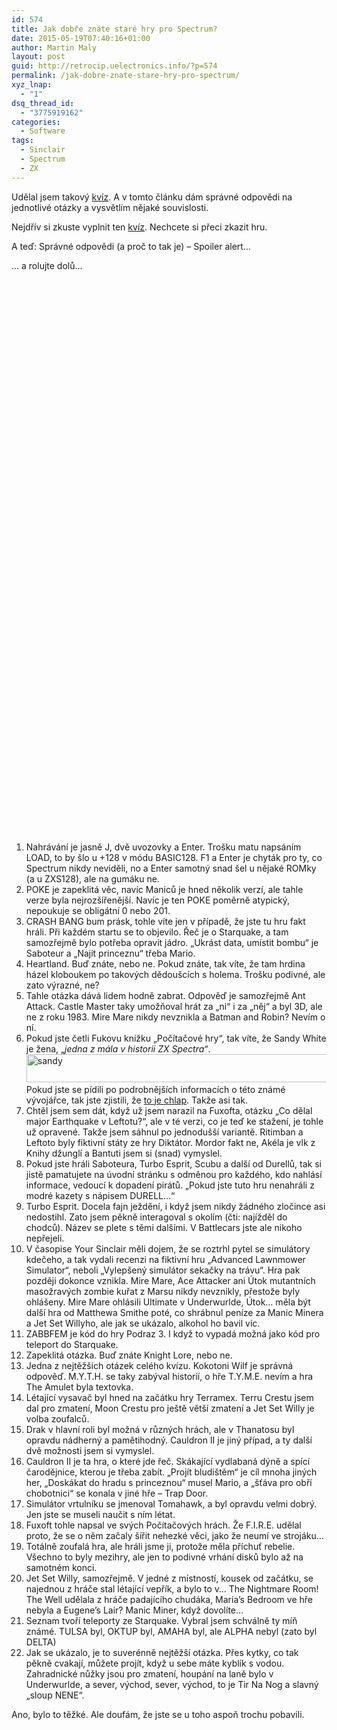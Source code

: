 ```yaml
---
id: 574
title: Jak dobře znáte staré hry pro Spectrum?
date: 2015-05-19T07:40:16+01:00
author: Martin Maly
layout: post
guid: http://retrocip.uelectronics.info/?p=574
permalink: /jak-dobre-znate-stare-hry-pro-spectrum/
xyz_lnap:
  - "1"
dsq_thread_id:
  - "3775919162"
categories:
  - Software
tags:
  - Sinclair
  - Spectrum
  - ZX
---
```

Udělal jsem takový [kvíz](https://retrocip.cz/kviz-hry-na-zx-spectrum/). A v tomto článku dám správné odpovědi na jednotlivé otázky a vysvětlím nějaké souvislosti.

<!--more-->

Nejdřív si zkuste vyplnit ten [kvíz](https://retrocip.cz/kviz-hry-na-zx-spectrum/). Nechcete si přeci zkazit hru.

A teď: Správné odpovědi (a proč to tak je) &#8211; Spoiler alert&#8230;

&#8230; a rolujte dolů&#8230;

&nbsp;

&nbsp;

&nbsp;

&nbsp;

&nbsp;

&nbsp;

&nbsp;

&nbsp;

&nbsp;

&nbsp;

&nbsp;

&nbsp;

&nbsp;

&nbsp;

&nbsp;

&nbsp;

&nbsp;

&nbsp;

&nbsp;

&nbsp;

&nbsp;

&nbsp;

&nbsp;

&nbsp;

&nbsp;

&nbsp;

&nbsp;

&nbsp;

&nbsp;

  1. Nahrávání je jasně J, dvě uvozovky a Enter. Trošku matu napsáním LOAD, to by šlo u +128 v módu BASIC128. F1 a Enter je chyták pro ty, co Spectrum nikdy neviděli, no a Enter samotný snad šel u nějaké ROMky (a u ZXS128), ale na gumáku ne.
  2. POKE je zapeklitá věc, navíc Maniců je hned několik verzí, ale tahle verze byla nejrozšířenější. Navíc je ten POKE poměrně atypický, nepoukuje se obligátní 0 nebo 201.
  3. CRASH BANG bum prásk, tohle víte jen v případě, že jste tu hru fakt hráli. Při každém startu se to objevilo. Řeč je o Starquake, a tam samozřejmě bylo potřeba opravit jádro. &#8222;Ukrást data, umístit bombu&#8220; je Saboteur a &#8222;Najít princeznu&#8220; třeba Mario.
  4. Heartland. Buď znáte, nebo ne. Pokud znáte, tak víte, že tam hrdina házel kloboukem po takových dědoušcích s holema. Trošku podivné, ale zato výrazné, ne?
  5. Tahle otázka dává lidem hodně zabrat. Odpověď je samozřejmě Ant Attack. Castle Master taky umožňoval hrát za &#8222;ni&#8220; i za &#8222;něj&#8220; a byl 3D, ale ne z roku 1983. Mire Mare nikdy nevznikla a Batman and Robin? Nevím o ní.
  6. Pokud jste četli Fukovu knížku &#8222;Počítačové hry&#8220;, tak víte, že Sandy White je žena, &#8222;_jedna z mála v historii ZX Spectra&#8220;_.  
<img loading="lazy" class="aligncenter size-medium wp-image-575" src="http://retrocip.uelectronics.info/wp-content/uploads/sites/6/2015/05/sandy-650x45.png" alt="sandy" width="650" height="45" srcset="https://retrocip.cz/wp-content/uploads/sites/6/2015/05/sandy-650x45.png 650w, https://retrocip.cz/wp-content/uploads/sites/6/2015/05/sandy.png 880w" sizes="(max-width: 650px) 100vw, 650px" /> Pokud jste se pídili po podrobnějších informacích o této známé vývojářce, tak jste zjistili, že [to je chlap](http://cpcrulez.fr/auteur-sandy_white.htm). Takže asi tak.
  7. Chtěl jsem sem dát, když už jsem narazil na Fuxofta, otázku &#8222;Co dělal major Earthquake v Leftotu?&#8220;, ale v té verzi, co je teď ke stažení, je tohle už opravené. Takže jsem sáhnul po jednodušší variantě. Ritimban a Leftoto byly fiktivní státy ze hry Diktátor. Mordor fakt ne, Akéla je vlk z Knihy džunglí a Bantuti jsem si (snad) vymyslel.
  8. Pokud jste hráli Saboteura, Turbo Esprit, Scubu a další od Durellů, tak si jistě pamatujete na úvodní stránku s odměnou pro každého, kdo nahlásí informace, vedoucí k dopadení pirátů. &#8222;Pokud jste tuto hru nenahráli z modré kazety s nápisem DURELL&#8230;&#8220;
  9. Turbo Esprit. Docela fajn ježdění, i když jsem nikdy žádného zločince asi nedostihl. Zato jsem pěkně interagoval s okolím (čti: najížděl do chodců). Název se plete s těmi dalšími. V Battlecars jste ale nikoho nepřejeli.
 10. V časopise Your Sinclair měli dojem, že se roztrhl pytel se simulátory kdečeho, a tak vydali recenzi na fiktivní hru &#8222;Advanced Lawnmower Simulator&#8220;, neboli &#8222;Vylepšený simulátor sekačky na trávu&#8220;. Hra pak později dokonce vznikla. Mire Mare, Ace Attacker ani Útok mutantních masožravých zombie kuřat z Marsu nikdy nevznikly, přestože byly ohlášeny. Mire Mare ohlásili Ultimate v Underwurlde, Útok&#8230; měla být další hra od Matthewa Smithe poté, co shrábnul peníze za Manic Minera a Jet Set Willyho, ale jak se ukázalo, alkohol ho bavil víc.
 11. ZABBFEM je kód do hry Podraz 3. I když to vypadá možná jako kód pro teleport do Starquake.
 12. Zapeklitá otázka. Buď znáte Knight Lore, nebo ne.
 13. Jedna z nejtěžších otázek celého kvízu. Kokotoni Wilf je správná odpověď. M.Y.T.H. se taky zabýval historií, o hře T.Y.M.E. nevím a hra The Amulet byla textovka.
 14. Létající vysavač byl hned na začátku hry Terramex. Terru Crestu jsem dal pro zmatení, Moon Crestu pro ještě větší zmatení a Jet Set Willy je volba zoufalců.
 15. Drak v hlavní roli byl možná v různých hrách, ale v Thanatosu byl opravdu nádherný a pamětihodný. Cauldron II je jiný případ, a ty další dvě možnosti jsem si vymyslel.
 16. Cauldron II je ta hra, o které jde řeč. Skákající vydlabaná dýně a spící čarodějnice, kterou je třeba zabít. &#8222;Projít bludištěm&#8220; je cíl mnoha jiných her, &#8222;Doskákat do hradu s princeznou&#8220; musel Mario, a &#8222;šťáva pro obří chobotnici&#8220; se konala v jiné hře &#8211; Trap Door.
 17. Simulátor vrtulníku se jmenoval Tomahawk, a byl opravdu velmi dobrý. Jen jste se museli naučit s ním létat.
 18. Fuxoft tohle napsal ve svých Počítačových hrách. Že F.I.R.E. udělal proto, že se o něm začaly šířit nehezké věci, jako že neumí ve strojáku&#8230;
 19. Totálně zoufalá hra, ale hráli jsme ji, protože měla příchuť rebelie. Všechno to byly mezihry, ale jen to podivné vrhání disků bylo až na samotném konci.
 20. Jet Set Willy, samozřejmě. V jedné z místností, kousek od začátku, se najednou z hráče stal létající vepřík, a bylo to v&#8230; The Nightmare Room! The Well udělala z hráče padajícího chudáka, Maria&#8217;s Bedroom ve hře nebyla a Eugene&#8217;s Lair? Manic Miner, když dovolíte&#8230;
 21. Seznam tvoří teleporty ze Starquake. Vybral jsem schválně ty míň známé. TULSA byl, OKTUP byl, AMAHA byl, ale ALPHA nebyl (zato byl DELTA)
 22. Jak se ukázalo, je to suverénně nejtěžší otázka. Přes kytky, co tak pěkně cvakají, můžete projít, když u sebe máte kyblík s vodou. Zahradnické nůžky jsou pro zmatení, houpání na laně bylo v Underwurlde, a sever, východ, sever, východ, to je Tir Na Nog a slavný &#8222;sloup NENE&#8220;.

Ano, bylo to těžké. Ale doufám, že jste se u toho aspoň trochu pobavili.